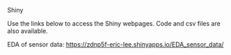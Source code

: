 Shiny

Use the links below to access the Shiny webpages. Code and csv files are also available.

EDA of sensor data: https://zdnp5f-eric-lee.shinyapps.io/EDA_sensor_data/
